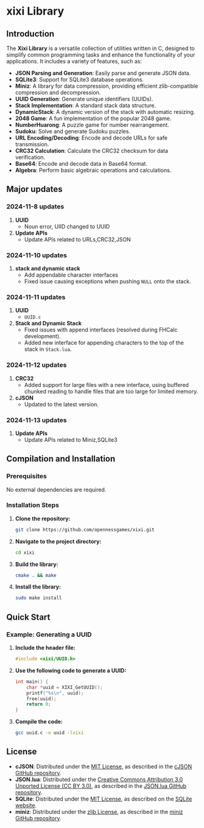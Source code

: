 <!--
 * @Author: xixi_
 * @Date: 2024-11-03 19:34:53
 * @LastEditors: xixi_
 * @LastEditTime: 2024-11-13 15:05:59
 * @FilePath: /FHMF/src/Modules/xixi/README.md
 * Copyright (c) 2023-2024 by xixi_ , All Rights Reserved. 
-->

# xixi Library

## Introduction
The **Xixi Library** is a versatile collection of utilities written in C, designed to simplify common programming tasks and enhance the functionality of your applications. It includes a variety of features, such as:
- **JSON Parsing and Generation**: Easily parse and generate JSON data.
- **SQLite3**: Support for SQLite3 database operations.
- **Miniz**: A library for data compression, providing efficient zlib-compatible compression and decompression.
- **UUID Generation**: Generate unique identifiers (UUIDs).
- **Stack Implementation**: A standard stack data structure.
- **DynamicStack**: A dynamic version of the stack with automatic resizing.
- **2048 Game**: A fun implementation of the popular 2048 game.
- **NumberHuarong**: A puzzle game for number rearrangement.
- **Sudoku**: Solve and generate Sudoku puzzles.
- **URL Encoding/Decoding**: Encode and decode URLs for safe transmission.
- **CRC32 Calculation**: Calculate the CRC32 checksum for data verification.
- **Base64**: Encode and decode data in Base64 format.
- **Algebra**: Perform basic algebraic operations and calculations.

## Major updates 
### 2024-11-8 updates
1. **UUID** 
   - Noun error, UIID changed to UUID
2. **Update APIs**
   - Update APIs related to URLs,CRC32,JSON

### 2024-11-10 updates
1. **stack and dynamic stack**
     - Add appendable character interfaces 
     - Fixed issue causing exceptions when pushing `NULL` onto the stack.

### 2024-11-11 updates
1. **UUID**
   - `UUID.c`
2. **Stack and Dynamic Stack**  
   - Fixed issues with append interfaces (resolved during FHCalc development).  
   - Added new interface for appending characters to the top of the stack in `Stack.lua`.  

### 2024-11-12 updates
1. **CRC32**  
   - Added support for large files with a new interface, using buffered chunked reading to handle files that are too large for limited memory.  
2. **cJSON**  
   - Updated to the latest version.  

### 2024-11-13 updates
1. **Update APIs**
   - Update APIs related to Miniz,SQLite3
## Compilation and Installation

### Prerequisites
No external dependencies are required.

### Installation Steps
1. **Clone the repository:**
   ```bash
   git clone https://github.com/opennessgames/xixi.git
   ```
2. **Navigate to the project directory:**
   ```bash
   cd xixi
   ```
3. **Build the library:**
   ```bash
   cmake . && make
   ```
4. **Install the library:**
   ```bash
   sudo make install
   ```

## Quick Start

### Example: Generating a UUID
1. **Include the header file:**
   ```c
   #include <xixi/UUID.h>
   ```
2. **Use the following code to generate a UUID:**
   ```c
   int main() {
       char *uuid = XIXI_GetUUID();
       printf("%s\n", uuid);
       free(uuid);
       return 0;
   }
   ```
3. **Compile the code:**
   ```bash
   gcc uuid.c -o uuid -lxixi
   ```

## License

- **cJSON**: Distributed under the [MIT License](https://opensource.org/licenses/MIT), as described in the [cJSON GitHub repository](https://github.com/DaveGamble/cJSON).
- **JSON.lua**: Distributed under the [Creative Commons Attribution 3.0 Unported License (CC BY 3.0)](https://creativecommons.org/licenses/by/3.0/), as described in the [JSON.lua GitHub repository](https://github.com/tiye/json-lua).
- **SQLite**: Distributed under the [MIT License](https://opensource.org/licenses/MIT), as described on the [SQLite website](https://www.sqlite.org/).
- **miniz**: Distributed under the [zlib License](https://opensource.org/licenses/Zlib), as described in the [miniz GitHub repository](https://github.com/richgel999/miniz).